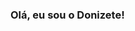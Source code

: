 ### Olá, eu sou o Donizete!


<div align="center">
  <a href="https://github.com/fedonizete">
  
</div>

  
